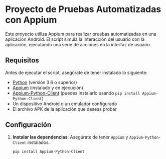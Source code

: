 # Proyecto de Pruebas Automatizadas con Appium

Este proyecto utiliza Appium para realizar pruebas automatizadas en una aplicación Android. El script simula la interacción del usuario con la aplicación, ejecutando una serie de acciones en la interfaz de usuario.

## Requisitos

Antes de ejecutar el script, asegúrate de tener instalado lo siguiente:

- [Python](https://www.python.org/downloads/) (versión 3.6 o superior)
- [Appium](http://appium.io/) (instalado y en ejecución)
- [Appium-Python-Client](https://github.com/appium/python-client) (puedes instalarlo usando `pip install Appium-Python-Client`)
- Un dispositivo Android o un emulador configurado
- El archivo APK de la aplicación que deseas probar

## Configuración

1. **Instalar las dependencias**: Asegúrate de tener `Appium` y `Appium-Python-Client` instalados.
   ```bash
   pip install Appium-Python-Client
